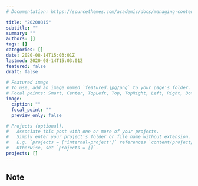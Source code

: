 ```yaml
---
# Documentation: https://sourcethemes.com/academic/docs/managing-content/

title: "20200815"
subtitle: ""
summary: ""
authors: []
tags: []
categories: []
date: 2020-08-14T15:03:01Z
lastmod: 2020-08-14T15:03:01Z
featured: false
draft: false

# Featured image
# To use, add an image named `featured.jpg/png` to your page's folder.
# Focal points: Smart, Center, TopLeft, Top, TopRight, Left, Right, BottomLeft, Bottom, BottomRight.
image:
  caption: ""
  focal_point: ""
  preview_only: false

# Projects (optional).
#   Associate this post with one or more of your projects.
#   Simply enter your project's folder or file name without extension.
#   E.g. `projects = ["internal-project"]` references `content/project/deep-learning/index.md`.
#   Otherwise, set `projects = []`.
projects: []
---
```


## Note

